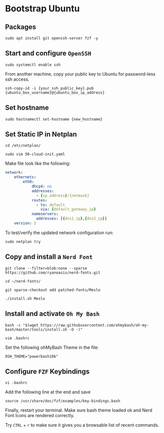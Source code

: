 # Bootstrap Ubuntu

## Packages
```shell
sudo apt install git openssh-server fzf -y
``` 
## Start and configure `OpenSSH`
```shell
sudo systemctl enable ssh
```
From another machine, copy your public key to Ubuntu for password-less ssh access.
```shell
ssh-copy-id -i {your_ssh_public_key}.pub {ubuntu_box_username}@{ubuntu_box_ip_address}
```
## Set hostname
```shell
sudo hostnamectl set-hostname {new_hostname}
```
## Set Static IP in Netplan
```shell
cd /etc/netplan/
```
```shell
sudo vim 50-cloud-init.yaml
```
Make file look like the following:
```yaml
network:
    ethernets:
        eth0:
            dhcp4: no
            addresses:
              - {ip_address}/{netmask}
            routes:
              - to: default
                via: {default_gateway_ip}
            nameservers:
              addresses: [{dns1_ip},{dns2_ip}]
    version: 2
```
To test/verify the updated network configuration run:
```shell
sudo netplan try
```
## Copy and install a `Nerd Font`
```shell
git clone --filter=blob:none --sparse https://github.com/ryanoasis/nerd-fonts.git
```
```shell
cd ~/nerd-fonts/
```
```shell
git sparse-checkout add patched-fonts/Meslo
```
```shell
./install.sh Meslo
```
## Install and activate `Oh My Bash`
```shell
bash -c "$(wget https://raw.githubusercontent.com/ohmybash/oh-my-bash/master/tools/install.sh -O -)"
```
```shell
vim .bashrc
```
Set the following ohMyBash Theme in the file:
```shell
OSH_THEME="powerbash10k"
```
## Configure `FZF` Keybindings
```shell
vi .bashrc
```
Add the following line at the end and save
```shell
source /usr/share/doc/fzf/examples/key-bindings.bash
```

Finally, restart your terminal. Make sure bash theme loaded ok and Nerd Font Icons are rendered correctly.

Try `CTRL` + `r` to make sure it gives you a browsable list of recent commands.